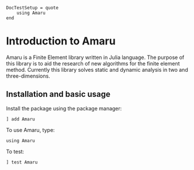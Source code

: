 ```@meta
DocTestSetup = quote
    using Amaru
end
```

# Introduction to Amaru

Amaru is a Finite Element library written in Julia language. The purpose of this library is to aid the research of new algorithms for the finite element method. Currently this library solves static and dynamic analysis in two and three-dimensions.

## Installation and basic usage

Install the package using the package manager:

```
] add Amaru
```

To use Amaru, type:

```
using Amaru
```

To test:

```
] test Amaru
```